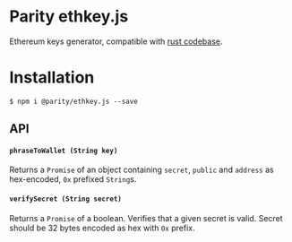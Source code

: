 # Parity ethkey.js

Ethereum keys generator, compatible with [rust codebase](https://github.com/openethereum/openethereum/tree/master/accounts/ethkey).

# Installation

`$ npm i @parity/ethkey.js --save`

## API

#### `phraseToWallet (String key)`

Returns a `Promise` of an object containing `secret`, `public` and `address` as hex-encoded, `0x` prefixed `String`s.

#### `verifySecret (String secret)`

Returns a `Promise` of a boolean. Verifies that a given secret is valid. Secret should be 32 bytes encoded as hex with `0x` prefix.
